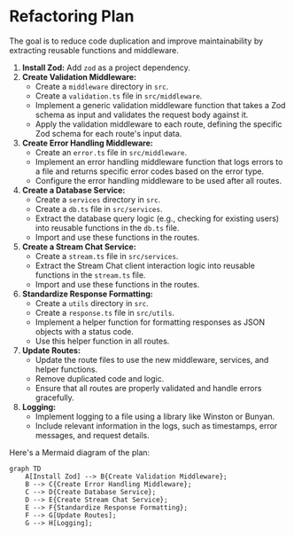 # Refactoring Plan

The goal is to reduce code duplication and improve maintainability by extracting reusable functions and middleware.

1.  **Install Zod:** Add `zod` as a project dependency.
2.  **Create Validation Middleware:**
    - Create a `middleware` directory in `src`.
    - Create a `validation.ts` file in `src/middleware`.
    - Implement a generic validation middleware function that takes a Zod schema as input and validates the request body against it.
    - Apply the validation middleware to each route, defining the specific Zod schema for each route's input data.
3.  **Create Error Handling Middleware:**
    - Create an `error.ts` file in `src/middleware`.
    - Implement an error handling middleware function that logs errors to a file and returns specific error codes based on the error type.
    - Configure the error handling middleware to be used after all routes.
4.  **Create a Database Service:**
    - Create a `services` directory in `src`.
    - Create a `db.ts` file in `src/services`.
    - Extract the database query logic (e.g., checking for existing users) into reusable functions in the `db.ts` file.
    - Import and use these functions in the routes.
5.  **Create a Stream Chat Service:**
    - Create a `stream.ts` file in `src/services`.
    - Extract the Stream Chat client interaction logic into reusable functions in the `stream.ts` file.
    - Import and use these functions in the routes.
6.  **Standardize Response Formatting:**
    - Create a `utils` directory in `src`.
    - Create a `response.ts` file in `src/utils`.
    - Implement a helper function for formatting responses as JSON objects with a status code.
    - Use this helper function in all routes.
7.  **Update Routes:**
    - Update the route files to use the new middleware, services, and helper functions.
    - Remove duplicated code and logic.
    - Ensure that all routes are properly validated and handle errors gracefully.
8.  **Logging:**
    - Implement logging to a file using a library like Winston or Bunyan.
    - Include relevant information in the logs, such as timestamps, error messages, and request details.

Here's a Mermaid diagram of the plan:

```mermaid
graph TD
    A[Install Zod] --> B{Create Validation Middleware};
    B --> C{Create Error Handling Middleware};
    C --> D{Create Database Service};
    D --> E{Create Stream Chat Service};
    E --> F{Standardize Response Formatting};
    F --> G[Update Routes];
    G --> H[Logging];
```
